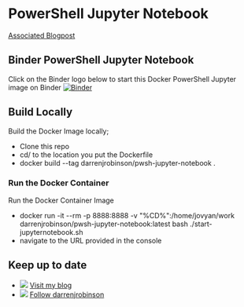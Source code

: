 # PowerShell Jupyter Notebook

[Associated Blogpost](https://blog.darrenjrobinson.com/docker-powershell-jupyter-notebook-environments/)

## Binder PowerShell Jupyter Notebook
Click on the Binder logo below to start this Docker PowerShell Jupyter image on Binder 
[![Binder](https://mybinder.org/badge_logo.svg)](https://mybinder.org/v2/gh/darrenjrobinson/pwsh-jupyter-notebook/master)

## Build Locally
Build the Docker Image locally;
* Clone this repo
* cd/ to the location you put the Dockerfile 
* docker build --tag darrenjrobinson/pwsh-jupyter-notebook .

### Run the Docker Container
Run the Docker Container Image
* docker run -it --rm -p 8888:8888 -v "%CD%":/home/jovyan/work darrenjrobinson/pwsh-jupyter-notebook:latest bash ./start-jupyternotebook.sh
* navigate to the URL provided in the console

## Keep up to date
* ![](https://i1.wp.com/blog.darrenjrobinson.com/wp-content/uploads/2017/02/cropped-WPSiteIcon.jpg?fit=16%2C16&ssl=1) [Visit my blog](https://darrenjrobinson.com)
* ![](http://twitter.com/favicon.ico) [Follow darrenjrobinson](https://twitter.com/darrenjrobinson)

